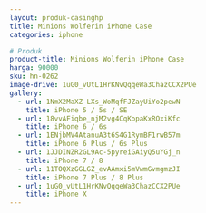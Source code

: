 ```yaml
---
layout: produk-casinghp
title: Minions Wolferin iPhone Case
categories: iphone

# Produk
product-title: Minions Wolferin iPhone Case
harga: 90000
sku: hn-0262
image-drive: 1uG0_vUtL1HrKNvQqqeWa3ChazCCX2PUe
gallery:
  - url: 1NmX2MaXZ-LXs_WoMqfFJZayUiYo2pewN
    title: iPhone 5 / 5s / SE
  - url: 18vvAFiqbe_njM2vg4CqKopaKxROxiKfc
    title: iPhone 6 / 6s
  - url: 1ENjbMV4AtanuA3t6S4G1RymBF1rwB57m
    title: iPhone 6 Plus / 6s Plus
  - url: 1JJDINZR2GL9Ac-5pyreiGAiyQ5uYGj_n
    title: iPhone 7 / 8
  - url: 11TOQXzGGLGZ_evAAmxi5mVwmGvmgmzJI
    title: iPhone 7 Plus / 8 Plus
  - url: 1uG0_vUtL1HrKNvQqqeWa3ChazCCX2PUe
    title: iPhone X
---
```

